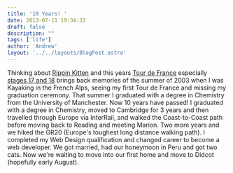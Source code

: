 ```yaml
---
title: '10 Years! '
date: 2013-07-11 19:34:33
draft: false
description: ""
tags: ['life']
author: 'Andrew'
layout: '../../layouts/BlogPost.astro'
---
```


Thinking about [Rippin Kitten](/rippin-kitten-miss-kitten/) and this years [Tour de France](http://m.guardian.co.uk/sport/tourdefrance) especially [stages 17 and 18](http://inrng.com/tour/#Stage17) brings back memories of the summer of 2003 when I was Kayaking in the French Alps, seeing my first Tour de France and missing my graduation ceremony. That summer I graduated with a degree in Chemistry from the University of Manchester. Now 10 years have passed! I graduated with a degree in Chemistry, moved to Cambridge for 3 years and then travelled through Europe via InterRail, and walked the Coast-to-Coast path before moving back to Reading and meeting Marion. Two more years and we hiked the GR20 (Europe's toughest long distance walking path). I completed my Web Design qualification and changed career to become a web developer. We got married, had our honeymoon in Peru and got two cats. Now we're waiting to move into our first home and move to Didcot (hopefully early August).

